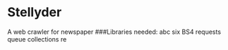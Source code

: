 # Stellyder
A web crawler for newspaper
###Libraries needed: 
abc
six
BS4
requests
queue
collections
re

